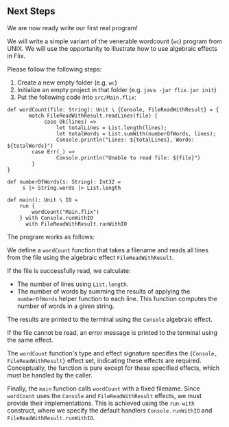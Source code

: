 ## Next Steps

We are now ready write our first real program! 

We will write a simple variant of the venerable wordcount (`wc`) program from
UNIX. We will use the opportunity to illustrate how to use algebraic effects in
Flix.

Please follow the following steps:

1. Create a new empty folder (e.g. `wc`)
2. Initialize an empty project in that folder (e.g. `java -jar flix.jar init`)
3. Put the following code into `src/Main.flix`:

```flix
def wordCount(file: String): Unit \ {Console, FileReadWithResult} = {
       match FileReadWithResult.readLines(file) {
            case Ok(lines) => 
                let totalLines = List.length(lines);
                let totalWords = List.sumWith(numberOfWords, lines);
                Console.println("Lines: ${totalLines}, Words: ${totalWords}")
        case Err(_) => 
                Console.println("Unable to read file: ${file}")
        }
}

def numberOfWords(s: String): Int32 = 
     s |> String.words |> List.length

def main(): Unit \ IO = 
    run {
        wordCount("Main.flix")
    } with Console.runWithIO
      with FileReadWithResult.runWithIO

```

The program works as follows:

We define a `wordCount` function that takes a filename and reads all lines from
the file using the algebraic effect `FileReadWithResult`.

If the file is successfully read, we calculate:

- The number of lines using `List.length`.
- The number of words by summing the results of applying the `numberOfWords`
  helper function to each line. This function computes the number of words in a
  given string.

The results are printed to the terminal using the `Console` algebraic effect.

If the file cannot be read, an error message is printed to the terminal using
the same effect.

The `wordCount` function's type and effect signature specifies the `{Console,
FileReadWithResult}` effect set, indicating these effects are required.
Conceptually, the function is pure except for these specified effects, which
must be handled by the caller. 

Finally, the `main` function calls `wordCount` with a fixed filename. Since
`wordCount` uses the `Console` and `FileReadWithResult` effects, we must provide
their implementations. This is achieved using the `run-with` construct, where we
specify the default handlers `Console.runWithIO` and
`FileReadWithResult.runWithIO`.
